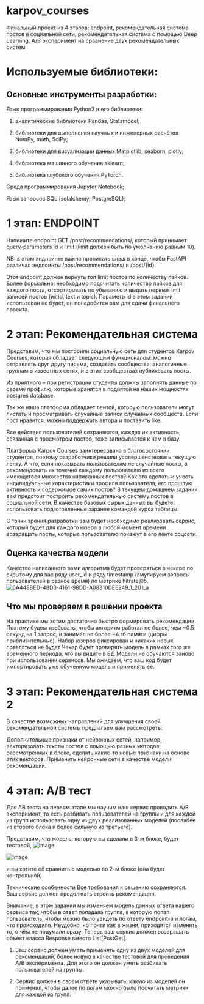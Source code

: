 # karpov_courses
Финальный проект из 4 этапов: endpoint, рекомендательная система постов в социальной сети, рекомендательная система с помощью Deep Learning, A/B эксперимент на сравнение двух рекомендательных систем

# Используемые библиотеки: 
## Основные инструменты разработки:

Язык программирования Python3 и его библиотеки:

1) аналитические библиотеки Pandas, Statsmodel;

2) библиотеки для выполнения научных и инженерных расчётов NumPy, math, SciPy;

3) библиотеки для визуализации данных Matplotlib, seaborn, plotly;

4) библиотека машинного обучения sklearn;
5) библиотека глубокого обучения PyTorch.


Среда программирования Jupyter Notebook;

Язык запросов SQL (sqlalchemy, PostgreSQL);

# 1 этап: ENDPOINT
Напишите endpoint GET /post/recommendations/, который принимает query-parameters id и limit (limit должен быть по умолчанию равным 10).

NB: в этом эндпоинте важно прописать слэш в конце, чтобы FastAPI различал эндпоинты /post/recommendations/ и /post/{id}.

Этот endpoint должен вернуть топ limit постов по количеству лайков. Более формально: необходимо подсчитать количество лайков для каждого поста, отсортировать по убыванию и выдать первые limit записей постов (их id, text и topic). Параметр id в этом задании использован не будет, он понадобится вам для сдачи финального проекта.

# 2 этап: Рекомендательная система
Представим, что мы построили социальную сеть для студентов Karpov Courses, которая обладает следующим функционалом: можно отправлять друг другу письма, создавать сообщества, аналогичные группам в известных сетях, и в этих сообществах публиковать посты.

Из приятного – при регистрации студенты должны заполнять данные по своему профилю, которые хранятся в поднятой на наших мощностях postgres database.

Так же наша платформа обладает лентой, которую пользователи могут листать и просматривать случайные записи случайных сообществ. Если пост нравится, можно поддержать автора и поставить like.

Все действия пользователей сохраняются, каждая их активность, связанная с просмотром постов, тоже записывается к нам в базу.

Платформа Karpov Courses заинтересована в благосостоянии студентов, поэтому разработчики решили усовершенствовать текущую ленту. А что, если показывать пользователям не случайные посты, а рекомендовать их точечно каждому пользователю из всего имеющегося множества написанных постов? Как это сделать и учесть индивидуальные характеристики профиля пользователя, его прошлую активность и содержимое самих постов?
В текущем домашнем задании вам предстоит построить рекомендательную систему постов в социальной сети. В качестве базовых сырых данных вы будете использовать подготовленные заранее командой курса таблицы.

С точки зрения разработки вам будет необходимо реализовать сервис, который будет для каждого юзера в любой момент времени возвращать посты, которые пользователю покажут в его ленте соцсети.
 
## Оценка качества модели
Качество написанного вами алгоритма будет проверяться в чекере по скрытому для вас ряду user_id и ряду timestаmp (эмулируем запросы пользователей в разное время) по метрике hitrate@5. 
![6A448BED-48D3-4161-98DD-A08310DEE249_1_201_a](https://github.com/kupeeved/karpov_courses/assets/144337372/2d8c95a3-c705-4614-ac2d-d930e6ea9f62)

## Что мы проверяем в решении проекта
На практике мы хотим достаточно быстро формировать рекомендации. Поэтому будем требовать, чтобы алгоритм работал не более, чем ~0.5 секунд на 1 запрос, и занимал не более ~4 гб памяти (цифры приблизительные).
Набор юзеров фиксирован и никаких новых появляться не будет
Чекер будет проверять модель в рамках того же временного периода, что вы видите в БД
Модели не обучаются заново при использовании сервисов. Мы ожидаем, что ваш код будет импортировать уже обученную модель и применять ее.

# 3 этап:  Рекомендательная система 2
В качестве возможных направлений для улучшения своей рекомендательной системы предлагаем вам рассмотреть:

Дополнительные признаки от нейронных сетей, например, векторизовать тексты постов с помощью разных методов, рассмотренных в блоке, сделать какие-то новые признаки на основе этих векторов.
Применить нейронные сети в качестве модели рекомендаций.

# 4 этап: A/B тест
Для AB теста на первом этапе мы научим наш сервис проводить A/B эксперимент, то есть разбивать пользователей на группы и для каждой из групп использовать одну из двух реализованных моделей (послабее из второго блока и более сильную из третьего).

Представим, что модель, которую вы сделали в 3-м блоке, будет тестовой, ![image](https://github.com/kupeeved/karpov_courses/assets/144337372/c63d328e-0fe2-41d9-9b94-09e271cc19d2)
  
  ![image](https://github.com/kupeeved/karpov_courses/assets/144337372/29c4df9f-1e3d-4b52-9d65-e63853772df5) 

и вы хотите её сравнить с моделью во 2-м блоке (она будет контрольной).

Технические особенности
Все требования к решению сохраняются. Ваш сервис должен продолжать строить рекомендации.

Внимание, в этом задании мы изменяем модель данных ответа нашего сервиса так, чтобы в ответ попадала группа, в которую попал пользователь, чтобы можно было увидеть по ответу endpoint-а и логам, что происходило. Неудобно, но почти как в жизни, приходится изменять то, о чём не подумали сразу. Теперь ваш сервис должен возвращать объект класса Response вместо List[PostGet].

1. Ваш сервис должен уметь применять одну из двух моделей для рекомендаций, более новую в качестве тестовой для проведения A/B эксперимента. Для этого он должен уметь разбивать пользователей на группы.

2. Сервис должен в своём ответе указывать, какую из моделей он применил, чтобы далее по логам можно было посчитать метрики для каждой из групп.



